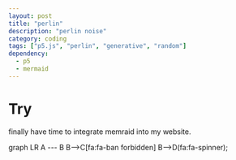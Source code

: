 ```yaml
---
layout: post
title: "perlin"
description: "perlin noise"
category: coding
tags: ["p5.js", "perlin", "generative", "random"]
dependency:
  - p5
  - mermaid
---
```

# Try
finally have time to integrate memraid into my website. 

<div class="p5-sketch" id="perlin-canvas">
    <script type="text/javascript" src="/assets/js/p5/perlin.js"></script>
</div>

<div class="mermaid">
graph LR
    A --- B
    B-->C[fa:fa-ban forbidden]
    B-->D(fa:fa-spinner);

</div>